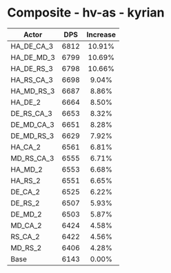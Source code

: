 # Composite - hv-as - kyrian
| Actor | DPS | Increase |
|---|:---:|:---:|
|HA_DE_CA_3|6812|10.91%|
|HA_DE_MD_3|6799|10.69%|
|HA_DE_RS_3|6798|10.66%|
|HA_RS_CA_3|6698|9.04%|
|HA_MD_RS_3|6687|8.86%|
|HA_DE_2|6664|8.50%|
|DE_RS_CA_3|6653|8.32%|
|DE_MD_CA_3|6651|8.28%|
|DE_MD_RS_3|6629|7.92%|
|HA_CA_2|6561|6.81%|
|MD_RS_CA_3|6555|6.71%|
|HA_MD_2|6553|6.68%|
|HA_RS_2|6551|6.65%|
|DE_CA_2|6525|6.22%|
|DE_RS_2|6507|5.93%|
|DE_MD_2|6503|5.87%|
|MD_CA_2|6424|4.58%|
|RS_CA_2|6422|4.56%|
|MD_RS_2|6406|4.28%|
|Base|6143|0.00%|
